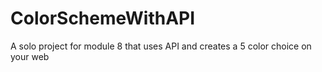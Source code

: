 # ColorSchemeWithAPI
A solo project for module 8 that uses API and creates a 5 color choice on your web
